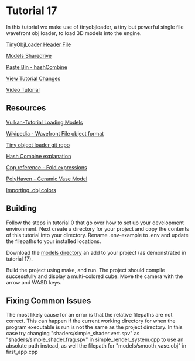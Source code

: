 # Tutorial 17

In this tutorial we make use of tinyobjloader, a tiny but powerful single file wavefront obj loader, to load 3D models into the engine.

[TinyObjLoader Header File](https://github.com/tinyobjloader/tinyobjloader/blob/master/tiny_obj_loader.h)

[Models Sharedrive](https://drive.google.com/drive/folders/1QuvSRG4HCxCfC5k0F5G03tNwUQoqE8f3?usp=sharing)

[Paste Bin - hashCombine](https://pastebin.com/4T10MFgb)

[View Tutorial Changes](https://github.com/blurrypiano/littleVulkanEngine/commit/b1b665ed9eb82c69f99e56fe42e82d081a4a9203) 

[Video Tutorial](https://youtu.be/jdiPVfIHmEA)

## Resources

[Vulkan-Tutorial Loading Models](https://vulkan-tutorial.com/Loading_models)

[Wikipedia - Wavefront File object format](https://en.wikipedia.org/wiki/Wavefront_.obj_file)

[Tiny object loader git repo](https://github.com/tinyobjloader/tinyobjloader)

[Hash Combine explanation](https://stackoverflow.com/a/57595105)

[Cpp reference - Fold expressions](https://en.cppreference.com/w/cpp/language/fold)

[PolyHaven - Ceramic Vase Model](https://polyhaven.com/a/ceramic_vase_01)

[Importing .obj colors](https://blender.stackexchange.com/questions/31997/how-can-i-get-vertex-painted-obj-files-to-import-into-blender)

## Building

Follow the steps in tutorial 0 that go over how to set up your development environment. Next create a directory for your project and copy the contents of this tutorial into your directory. Rename .env-example to .env and update the filepaths to your installed locations.

Download the [models directory](https://drive.google.com/drive/folders/1QuvSRG4HCxCfC5k0F5G03tNwUQoqE8f3?usp=sharing) an add to your project (as demonstrated in tutorial 17).

Build the project using make, and run. The project should compile successfully and display a multi-colored cube. Move the camera with the arrow and WASD keys.

## Fixing Common Issues

The most likely cause for an error is that the relative filepaths are not correct. This can happen if the current working directory for when the program executable is run is not the same as the project directory. In this case try changing "shaders/simple_shader.vert.spv" as "shaders/simple_shader.frag.spv" in simple_render_system.cpp to use an absolute path instead, as well the filepath for "models/smooth_vase.obj" in first_app.cpp


